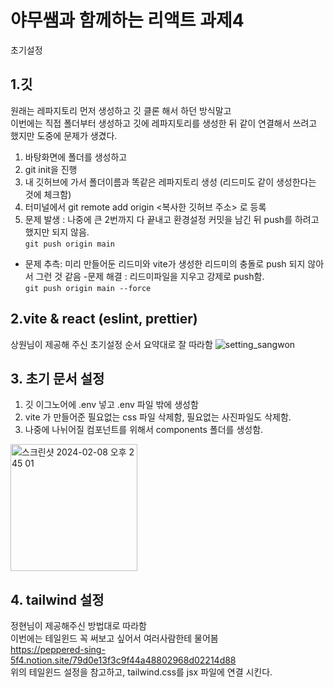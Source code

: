 # 야무쌤과 함께하는 리액트 과제4

초기설정

## 1.깃 
원래는 레파지토리 먼저 생성하고 깃 클론 해서 하던 방식말고 
<br/>이번에는 직접 폴더부터 생성하고 깃에 레파지토리를 생성한 뒤 같이 연결해서 쓰려고 했지만 도중에 문제가 생겼다. 

1. 바탕화면에 폴더를 생성하고 
2. git init을 진행 
3. 내 깃허브에 가서 폴더이름과 똑같은 레파지토리 생성 (리드미도 같이 생성한다는 것에 체크함)
4. 터미널에서 git remote add origin <복사한 깃허브 주소> 로 등록 
5. 문제 발생 : 나중에 큰 2번까지 다 끝내고 환경설정 커밋을 남긴 뒤 push를 하려고 했지만 되지 않음. <br/>```git push origin main```
- 문제 추측: 미리 만들어둔 리드미와 vite가 생성한 리드미의 충돌로 push 되지 않아서 그런 것 같음
-문제 해결 : 리드미파일을 지우고 강제로 push함. <br/>```git push origin main --force```

## 2.vite & react (eslint, prettier)

상원님이 제공해 주신 초기설정 순서 요약대로 잘 따라함 
![setting_sangwon](https://github.com/ryujinzz/react-mission04/assets/146301783/1bf6a3cc-a759-4542-9d8d-71da73b8d48d)



## 3. 초기 문서 설정
1. 깃 이그노어에 .env 넣고 .env 파일 밖에 생성함
2. vite 가 만들어준 필요없는 css 파일 삭제함, 필요없는 사진파일도 삭제함.
3. 나중에 나뉘어질 컴포넌트를 위해서 components 폴더를 생성함.
<img width="203" alt="스크린샷 2024-02-08 오후 2 45 01" src="https://github.com/ryujinzz/react-mission04/assets/146301783/e42e5308-e64f-4624-8113-1cbef464c5fa">


## 4. tailwind 설정 
정현님이 제공해주신 방법대로 따라함 
<br/>이번에는 테일윈드 꼭 써보고 싶어서 여러사람한테 물어봄 
<br/>https://peppered-sing-5f4.notion.site/79d0e13f3c9f44a48802968d02214d88
<br/>위의 테일윈드 설정을 참고하고, tailwind.css를 jsx 파일에 연결 시킨다.
